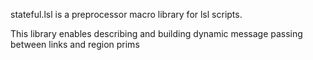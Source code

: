stateful.lsl is a preprocessor macro library for lsl scripts.

This library enables describing and building dynamic message passing between links and region prims

